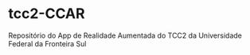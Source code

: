 # tcc2-CCAR
Repositório do App de Realidade Aumentada do TCC2 da Universidade Federal da Fronteira Sul
